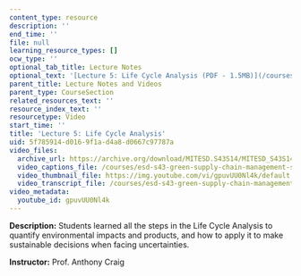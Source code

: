 ```yaml
---
content_type: resource
description: ''
end_time: ''
file: null
learning_resource_types: []
ocw_type: ''
optional_tab_title: Lecture Notes
optional_text: '[Lecture 5: Life Cycle Analysis (PDF - 1.5MB)](/courses/esd-s43-green-supply-chain-management-spring-2014/resources/mitesd_s43s14_lecture5)'
parent_title: Lecture Notes and Videos
parent_type: CourseSection
related_resources_text: ''
resource_index_text: ''
resourcetype: Video
start_time: ''
title: 'Lecture 5: Life Cycle Analysis'
uid: 5f785914-d016-9f1a-d4a8-d0667c97787a
video_files:
  archive_url: https://archive.org/download/MITESD.S43S14/MITESD_S43S14_ses05_300k.mp4
  video_captions_file: /courses/esd-s43-green-supply-chain-management-spring-2014/ac0cceb3a11b5c58b7858ffb98035ac3_gpuvUU0Nl4k.vtt
  video_thumbnail_file: https://img.youtube.com/vi/gpuvUU0Nl4k/default.jpg
  video_transcript_file: /courses/esd-s43-green-supply-chain-management-spring-2014/3abc7307034f72e1210744db902b4c46_gpuvUU0Nl4k.pdf
video_metadata:
  youtube_id: gpuvUU0Nl4k
---
```


**Description:** Students learned all the steps in the Life Cycle Analysis to quantify environmental impacts and products, and how to apply it to make sustainable decisions when facing uncertainties.

**Instructor:** Prof. Anthony Craig



